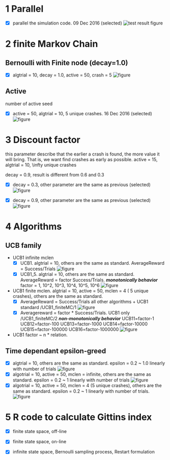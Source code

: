 
# 1 Parallel

+ [x] parallel the simulation code.  09 Dec 2016 (selected)
![test result figure](/home/admin-u6170245/SummerProject/cadets/parallel/sim-plot.png)


# 2 finite Markov Chain

## Bernoulli with Finite node (decay=1.0)

+ [x] algtrial = 10, decay = 1.0, active = 50, crash = 5 
![figure](/home/admin-u6170245/SummerProject/cadets/finiteBernoulli/a50/sim-plot.png)

## Active
number of active seed

+ [x] active = 50, algtrial = 10, 5 unique crashes. 16 Dec 2016 (selected)
![figure](/home/admin-u6170245/SummerProject/cadets/active/a50n5/sim-plot.png)

# 3 Discount factor
this parameter describe that the earlier a crash is found, the more value it will bring.
That is, we want find crashes as early as possible. active = 15, algtrial = 10, \infty unique crashes

decay = 0.9, result is different from 0.6 and 0.3

+ [x] decay = 0.3, other parameter are the same as previous (selected)
![figure](/home/admin-u6170245/SummerProject/cadets/discount/dis03/sim-plot.png)
+ [x] decay = 0.9, other parameter are the same as previous (selected)
![figure](/home/admin-u6170245/SummerProject/cadets/discount/dis09/sim-plot.png)


# 4 Algorithms


## UCB family

+ UCB1 infinite mclen
	+ [x] UCB1. algtrial = 10, others are the same as standard. AverageReward = Success/Trials
 	  ![figure](/home/admin-u6170245/SummerProject/cadets/algorithm/UCB1/sim-plot.png)
    + [x] UCB1_5. algtrial = 10, others are the same as standard. AverageReward = factor Success/Trials.
	  ***monotonically behavior***
      factor = 1, 10^2, 10^3, 10^4, 10^5, 10^6
	  ![figure](/home/admin-u6170245/SummerProject/cadets/algorithm/UCB1_5/sim-plot.png)
+ UCB1 finite mclen. algtrial = 10, active = 50, mclen  = 4 ( 5 unique crashes), others are the same as standard.
	+ [x] AverageReward = Success/Trials all other algorithms + UCB1 standard   /UCB1_finiteMC/1 
 	  ![figure](/home/admin-u6170245/SummerProject/cadets/algorithm/UCB1_finiteMC/1/sim-plot.png)
	+ [x] Averagereward = factor * Success/Trials. UCB1 only  /UCB1_finiteMC/2 ***non-monotonically behavior***
        UCB11=factor-1 UCB12=factor-100 UCB13=factor-1000 UCB14=factor-10000 UCB15=factor-100000 UCB16=factor-1000000 
 	  ![figure](/home/admin-u6170245/SummerProject/cadets/algorithm/UCB1_finiteMC/2/sim-plot.png)
+ UCB1 factor ~ n * relation.

## Time dependant epsilon-greed

+ [x] algtrial = 10, others are the same as standard. epsilon = 0.2 ~ 1.0 linearly with number of trials
 ![figure](/home/admin-u6170245/SummerProject/cadets/algorithm/vary_epsilon_greedy/sim-plot.png)
+ [x] algotrial = 10, active = 50, mclen = infinite, others are the same as standard. epsilon = 0.2 ~ 1 linearly with number of trials
 ![figure](/home/admin-u6170245/SummerProject/cadets/algorithm/vary_epsilon_greedy_2/sim-plot.png)
+ [x] algotrial = 10, active = 50, mclen = 4 (5 unique crashes), others are the same as standard. epsilon = 0.2 ~ 1 linearly with number of trials.
 ![figure](/home/admin-u6170245/SummerProject/cadets/algorithm/vary_epsilon_greedy_3/sim-plot.png)

# 5 R code to calculate Gittins index
+ [x] finite state space, off-line
+ [x] finite state space, on-line
+ [x] infinite state space, Bernoulli sampling process, Restart formulation

